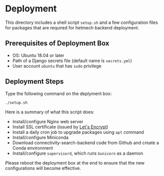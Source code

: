 # Deployment

This directory includes a shell script `setup.sh` and a few configuration files for packages that are required for hetmech backend deployment.

## Prerequisites of Deployment Box

- OS: Ubuntu 18.04 or later
- Path of a Django secrets file (default name is `secrets.yml`)
- User account `ubuntu` that has `sudo` privilege

## Deployment Steps

Type the following command on the deplyment box:

```shell
./setup.sh
```

Here is a summary of what this script does:

- Install/configure Nginx web server
- Install SSL certificate (issued by [Let's Encrypt](https://letsencrypt.org/))
- Install a daily cron job to upgrade packages using `apt` command
- Install/configure Miniconda
- Download connectivity-search-backend code from Github and create a Conda environment
- Install/configure `supervisord`, which runs `Gunicorn` as a daemon

Please reboot the deployment box at the end to ensure that the new configurations will become effective.
